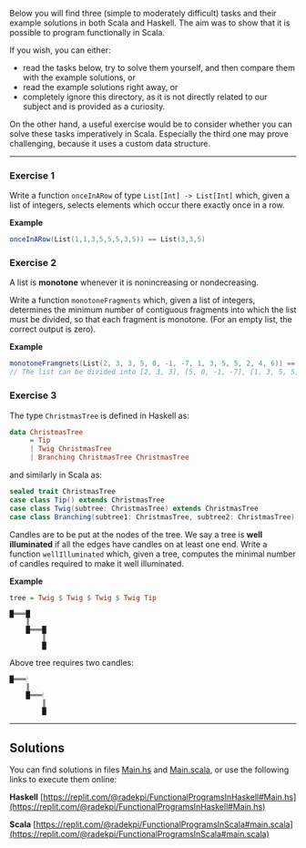 Below you will find three (simple to moderately difficult) tasks and their example solutions in both Scala and Haskell.
The aim was to show that it is possible to program functionally in Scala.

If you wish, you can either:

- read the tasks below, try to solve them yourself, and then compare them with the example solutions, or
- read the example solutions right away, or
- completely ignore this directory, as it is not directly related to our subject and is provided as a curiosity.

On the other hand, a useful exercise would be to consider whether you can solve these tasks imperatively in Scala.
Especially the third one may prove challenging, because it uses a custom data structure.

-----

### Exercise 1

Write a function `onceInARow` of type `List[Int] -> List[Int]` which, given a list of integers, selects elements which
occur there exactly once in a row.

**Example**

```scala
onceInARow(List(1,1,3,5,5,5,3,5)) == List(3,3,5)
```

### Exercise 2
A list is **monotone** whenever it is nonincreasing or nondecreasing.

Write a function `monotoneFragments` which, given a list of integers,
determines the minimum number of contiguous fragments into which the list must be divided,
so that each fragment is monotone. (For an empty list, the correct output is zero).

**Example**

```scala
monotoneFramgnets(List(2, 3, 3, 5, 0, -1, -7, 1, 3, 5, 5, 2, 4, 6)) == 4
// The list can be divided into [2, 3, 3], [5, 0, -1, -7], [1, 3, 5, 5], [2, 4, 6].
   ```
### Exercise 3

The type `ChristmasTree` is defined in Haskell as:
```haskell
data ChristmasTree
     = Tip
     | Twig ChristmasTree
     | Branching ChristmasTree ChristmasTree
```
and similarly in Scala as:
```scala
sealed trait ChristmasTree
case class Tip() extends ChristmasTree
case class Twig(subtree: ChristmasTree) extends ChristmasTree
case class Branching(subtree1: ChristmasTree, subtree2: ChristmasTree) extends ChristmasTree
  ```

Candles are to be put at the nodes of the tree.
We say a tree is **well illuminated** if all the edges have candles on at least one end.
Write a function `wellIlluminated` which, given a tree, computes the minimal number of candles required to make it well illuminated.

**Example**
```haskell
tree = Twig $ Twig $ Twig $ Twig Tip
```
```
█═══█
    ║
    █═══█
        ║
        █
```
Above tree requires two candles:
```
█═══🕯
    ║
    █═══🕯
        ║
        █
```


------
## Solutions

You can find solutions in files [Main.hs](https://github.com/radek-univ/Tutorials/blob/main/src/miscellaneous/functionalProgramsInScala/Main.hs) and [Main.scala](https://github.com/radek-univ/Tutorials/blob/main/src/miscellaneous/functionalProgramsInScala/Main.scala), or use the following links to execute them online:

**Haskell**
[https://replit.com/@radekpi/FunctionalProgramsInHaskell#Main.hs](https://replit.com/@radekpi/FunctionalProgramsInHaskell#Main.hs)

**Scala**
[https://replit.com/@radekpi/FunctionalProgramsInScala#main.scala](https://replit.com/@radekpi/FunctionalProgramsInScala#main.scala)

